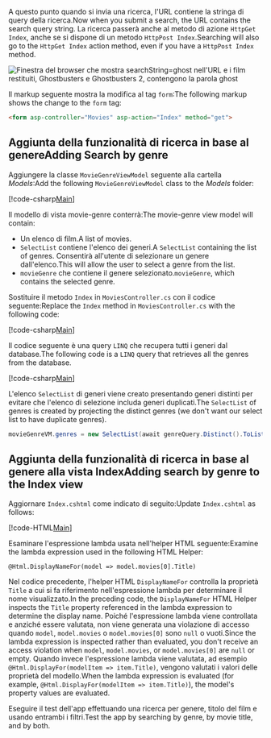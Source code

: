 <!--
[!code-html[Main](../../tutorials/first-mvc-app/start-mvc/sample/MvcMovie/Views/Shared/_Layout.cshtml?highlight=7,31)]


[!code-csharp[Main](../../tutorials/first-mvc-app/start-mvc/sample/MvcMovie/Controllers/MoviesController.cs?name=snippet_1stSearch)]

[!code-csharp[Main](../../tutorials/first-mvc-app/start-mvc/sample/MvcMovie/Controllers/MoviesController.cs?name=snippet_SearchNull)]

![Index view](../../tutorials/first-mvc-app/search/_static/ghost.png)


[!code-csharp[Main](../../tutorials/first-mvc-app/start-mvc/sample/MvcMovie/Startup.cs?highlight=5&name=snippet_1)]

--> 

<span data-ttu-id="af899-101">A questo punto quando si invia una ricerca, l'URL contiene la stringa di query della ricerca.</span><span class="sxs-lookup"><span data-stu-id="af899-101">Now when you submit a search, the URL contains the search query string.</span></span> <span data-ttu-id="af899-102">La ricerca passerà anche al metodo di azione `HttpGet Index`, anche se si dispone di un metodo `HttpPost Index`.</span><span class="sxs-lookup"><span data-stu-id="af899-102">Searching will also go to the `HttpGet Index` action method, even if you have a `HttpPost Index` method.</span></span>

![Finestra del browser che mostra searchString=ghost nell'URL e i film restituiti, Ghostbusters e Ghostbusters 2, contengono la parola ghost](../../tutorials/first-mvc-app/search/_static/search_get.png)

<span data-ttu-id="af899-104">Il markup seguente mostra la modifica al tag `form`:</span><span class="sxs-lookup"><span data-stu-id="af899-104">The following markup shows the change to the `form` tag:</span></span>

```html
<form asp-controller="Movies" asp-action="Index" method="get">
   ```

## <a name="adding-search-by-genre"></a><span data-ttu-id="af899-105">Aggiunta della funzionalità di ricerca in base al genere</span><span class="sxs-lookup"><span data-stu-id="af899-105">Adding Search by genre</span></span>

<span data-ttu-id="af899-106">Aggiungere la classe `MovieGenreViewModel` seguente alla cartella *Models*:</span><span class="sxs-lookup"><span data-stu-id="af899-106">Add the following `MovieGenreViewModel` class to the *Models* folder:</span></span>

[!code-csharp[Main](../../tutorials/first-mvc-app/start-mvc/sample/MvcMovie/Models/MovieGenreViewModel.cs)]

<span data-ttu-id="af899-107">Il modello di vista movie-genre conterrà:</span><span class="sxs-lookup"><span data-stu-id="af899-107">The movie-genre view model will contain:</span></span>

   * <span data-ttu-id="af899-108">Un elenco di film.</span><span class="sxs-lookup"><span data-stu-id="af899-108">A list of movies.</span></span>
   * <span data-ttu-id="af899-109">`SelectList` contiene l'elenco dei generi.</span><span class="sxs-lookup"><span data-stu-id="af899-109">A `SelectList` containing the list of genres.</span></span> <span data-ttu-id="af899-110">Consentirà all'utente di selezionare un genere dall'elenco.</span><span class="sxs-lookup"><span data-stu-id="af899-110">This will allow the user to select a genre from the list.</span></span>
   * <span data-ttu-id="af899-111">`movieGenre` che contiene il genere selezionato.</span><span class="sxs-lookup"><span data-stu-id="af899-111">`movieGenre`, which contains the selected genre.</span></span>

<span data-ttu-id="af899-112">Sostituire il metodo `Index` in `MoviesController.cs` con il codice seguente:</span><span class="sxs-lookup"><span data-stu-id="af899-112">Replace the `Index` method in `MoviesController.cs` with the following code:</span></span>

[!code-csharp[Main](../../tutorials/first-mvc-app/start-mvc/sample/MvcMovie/Controllers/MoviesController.cs?name=snippet_SearchGenre)]

<span data-ttu-id="af899-113">Il codice seguente è una query `LINQ` che recupera tutti i generi dal database.</span><span class="sxs-lookup"><span data-stu-id="af899-113">The following code is a `LINQ` query that retrieves all the genres from the database.</span></span>

[!code-csharp[Main](../../tutorials/first-mvc-app/start-mvc/sample/MvcMovie/Controllers/MoviesController.cs?name=snippet_LINQ)]

<span data-ttu-id="af899-114">L'elenco `SelectList` di generi viene creato presentando generi distinti per evitare che l'elenco di selezione includa generi duplicati.</span><span class="sxs-lookup"><span data-stu-id="af899-114">The `SelectList` of genres is created by projecting the distinct genres (we don't want our select list to have duplicate genres).</span></span>

```csharp
movieGenreVM.genres = new SelectList(await genreQuery.Distinct().ToListAsync())
   ```

## <a name="adding-search-by-genre-to-the-index-view"></a><span data-ttu-id="af899-115">Aggiunta della funzionalità di ricerca in base al genere alla vista Index</span><span class="sxs-lookup"><span data-stu-id="af899-115">Adding search by genre to the Index view</span></span>

<span data-ttu-id="af899-116">Aggiornare `Index.cshtml` come indicato di seguito:</span><span class="sxs-lookup"><span data-stu-id="af899-116">Update `Index.cshtml` as follows:</span></span>

[!code-HTML[Main](../../tutorials/first-mvc-app/start-mvc/sample/MvcMovie/Views/Movies/IndexFormGenreNoRating.cshtml?highlight=1,15,16,17,28,31,34,37,43)]

<span data-ttu-id="af899-117">Esaminare l'espressione lambda usata nell'helper HTML seguente:</span><span class="sxs-lookup"><span data-stu-id="af899-117">Examine the lambda expression used in the following HTML Helper:</span></span>

`@Html.DisplayNameFor(model => model.movies[0].Title)`
 
<span data-ttu-id="af899-118">Nel codice precedente, l'helper HTML `DisplayNameFor` controlla la proprietà `Title` a cui si fa riferimento nell'espressione lambda per determinare il nome visualizzato.</span><span class="sxs-lookup"><span data-stu-id="af899-118">In the preceding code, the `DisplayNameFor` HTML Helper inspects the `Title` property referenced in the lambda expression to determine the display name.</span></span> <span data-ttu-id="af899-119">Poiché l'espressione lambda viene controllata e anziché essere valutata, non viene generata una violazione di accesso quando `model`, `model.movies` o `model.movies[0]` sono `null` o vuoti.</span><span class="sxs-lookup"><span data-stu-id="af899-119">Since the lambda expression is inspected rather than evaluated, you don't receive an access violation when `model`, `model.movies`, or `model.movies[0]` are `null` or empty.</span></span> <span data-ttu-id="af899-120">Quando invece l'espressione lambda viene valutata, ad esempio `@Html.DisplayFor(modelItem => item.Title)`, vengono valutati i valori delle proprietà del modello.</span><span class="sxs-lookup"><span data-stu-id="af899-120">When the lambda expression is evaluated (for example, `@Html.DisplayFor(modelItem => item.Title)`), the model's property values are evaluated.</span></span>

<span data-ttu-id="af899-121">Eseguire il test dell'app effettuando una ricerca per genere, titolo del film e usando entrambi i filtri.</span><span class="sxs-lookup"><span data-stu-id="af899-121">Test the app by searching by genre, by movie title, and by both.</span></span>

